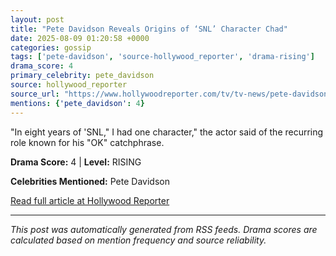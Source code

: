 ```yaml
---
layout: post
title: "Pete Davidson Reveals Origins of ‘SNL’ Character Chad"
date: 2025-08-09 01:20:58 +0000
categories: gossip
tags: ['pete-davidson', 'source-hollywood_reporter', 'drama-rising']
drama_score: 4
primary_celebrity: pete_davidson
source: hollywood_reporter
source_url: "https://www.hollywoodreporter.com/tv/tv-news/pete-davidson-snl-chad-origins-1236340749/"
mentions: {'pete_davidson': 4}
---
```


"In eight years of 'SNL," I had one character," the actor said of the recurring role known for his "OK" catchphrase.

**Drama Score:** 4 | **Level:** RISING

**Celebrities Mentioned:** Pete Davidson

[Read full article at Hollywood Reporter](https://www.hollywoodreporter.com/tv/tv-news/pete-davidson-snl-chad-origins-1236340749/)

---
*This post was automatically generated from RSS feeds. Drama scores are calculated based on mention frequency and source reliability.*
